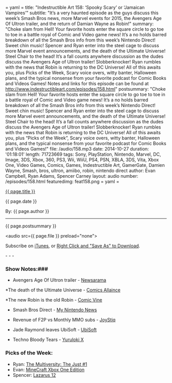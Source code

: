 = yaml =
title: "Indestructible Art 158: ‘Spooky Scary’ or ‘Jamaican Vampires’"
subtitle: "It’s a very haunted episode as the guys discuss this week’s Smash Bros news, more Marvel events for 2015, the Avengers Age Of Ultron trailer, and the return of Damian Wayne as Robin!"
summary: "Choke slam from Hell! Your favorite hosts enter the square circle to go toe to toe in a battle royal of Comic and Video game news! It’s a no holds barred breakdown of all the Smash Bros info from this week’s Nintendo Direct! Sweet chin music! Spencer and Ryan enter into the steel cage to discuss more Marvel event announcements, and the death of the Ultimate Universe! Steel Chair to the head!  It’s a fall counts anywhere discussion as the dudes discuss the Avengers Age of Ultron trailer!  Slobberknocker! Ryan rumbles with the news that Robin is returning to the DC Universe!  All of this awaits you, plus Picks of the Week, Scary voice overs, witty banter, Halloween plans, and the typical nonsense from your favorite podcast for Comic Books and Videos Games! Notes and links for this episode can be found at http://www.indestructibleart.com/episodes/158.html"
postsummary: "Choke slam from Hell! Your favorite hosts enter the square circle to go toe to toe in a battle royal of Comic and Video game news! It’s a no holds barred breakdown of all the Smash Bros info from this week’s Nintendo Direct! Sweet chin music! Spencer and Ryan enter into the steel cage to discuss more Marvel event announcements, and the death of the Ultimate Universe! Steel Chair to the head!  It’s a fall counts anywhere discussion as the dudes discuss the Avengers Age of Ultron trailer!  Slobberknocker! Ryan rumbles with the news that Robin is returning to the DC Universe!  All of this awaits you, plus “Picks of the Week”, Scary voice overs, witty banter, Halloween plans, and the typical nonsense from your favorite podcast for Comic Books and Videos Games!"
file: /audio/158.mp3
date: 2014-10-27
duration: '01:18:01'
length: 71723669
tags: Sony, PlayStation, Nintendo, Marvel, DC, Image, 3DS, Xbox, 360, PS3, Wii, WiiU, PS4, PSN, XBLA, 3DS, Vita, Xbox One, Video Games, Comics, Games, Indestructible Art, GamerGate, Damien Wayne, Smash, bros, ultron, amiibo, robin, nintendo direct
author: Evan Campbell, Ryan Adams, Spencer Carney
layout: audio
number: /episodes/158.html
featuredimg: feat158.png
= yaml =

<a href="{{ page.url }}" class='postTitleLink'><p class='postTitle'>{{ page.title }}</p></a>
<p class='postPublished'>{{ page.date }}</p>
<p class='postAuthor'>By: {{ page.author }}</p>
<hr>

<p class='podcastSummary'>{{ page.postsummary }}</p>

<audio src={{ page.file }} preload="none"></audio>
<p class='subLinks'>Subscribe on <a href='http://bit.ly/iapodcast'>iTunes</a>, or <a href={{ page.file }}>Right Click and "Save As" to Download</a>.</p>
- - -

### Show Notes:###
* Avengers Age Of Ultron trailer - [Newsarama](http://www.newsarama.com/22530-avengers-age-of-ultron-teaser-trailer.html)

*The death of the Ultimate Universe - [Comics Allaince](http://comicsalliance.com/marvel-2015-event-teasers-part-two/)

*The new Robin is the old Robin - [Comic Vine](http://www.comicvine.com/articles/spoiler-new-robin-revealed-in-batman-and-robin/1100-150149/)

* Smash Bros Direct - [My Nintendo News](http://mynintendonews.com/2014/10/23/nintendo-unveils-over-50-features-for-super-smash-bros-wii-u-nintendo-direct-roundup/)

* Revenue of F2P vs Monthly MMO subs - [JoyStiq](http://www.joystiq.com/2014/10/23/league-of-legends-tops-mmo-revenue-list-hearthstone-no-10/?ncid=rss_truncated)

* Jade Raymond leaves UbiSoft - [UbiSoft](http://toronto.ubisoft.com/en/ubisoft-our-news/ubisoft-toronto-founder-jade-raymond-departs-to-pursue-new-opportunities)

* Techno Bloody Tears - [Yuruloki X](https://www.youtube.com/watch?v=sj47rRLWGxg)

### Picks of the Week: ###
* Ryan: [The Multiversity: The Just #1](http://www.dccomics.com/comics/the-multiversity-2014/the-multiversity-the-just-1)
* Evan: [MineCraft Xbox One Edition](http://www.xbox.com/en-US/games/minecraft-xbox-one-edition)
* Spencer: [Lazarus 12](https://imagecomics.com/comics/releases/lazarus-12)
